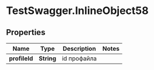 # TestSwagger.InlineObject58

## Properties

Name | Type | Description | Notes
------------ | ------------- | ------------- | -------------
**profileId** | **String** | id профайла | 


